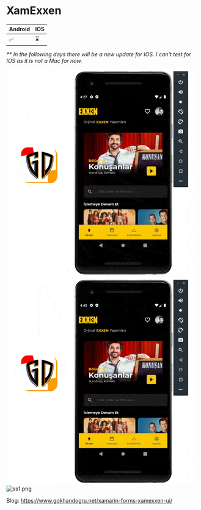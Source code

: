 # XamExxen

| Android | IOS |
| ------------- | ------------- |
| ✅ | ⌛ |

_** In the following days there will be a new update for IOS. I can't test for IOS as it is not a Mac for now._

![xamexxen.gif](https://raw.githubusercontent.com/dgokhan/XamExxen/main/gif/MainPage.gif)
![xamexxend.gif](https://raw.githubusercontent.com/dgokhan/XamExxen/main/gif/DetailPage.gif)
![ss1.png](https://cdn.dribbble.com/users/3156640/screenshots/14951365/media/786cd31e8f9c6ef7bc71f2ead5d9ccec.jpg?compress=1&resize=1000x750)
 



Blog:
https://www.gokhandogru.net/xamarin-forms-xamexxen-ui/
